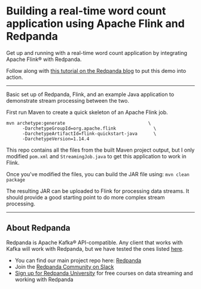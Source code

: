 # Building a real-time word count application using Apache Flink and Redpanda

Get up and running with a real-time word count application by integrating Apache Flink® with Redpanda.

Follow along with [this tutorial on the Redpanda blog](https://redpanda.com/blog/apache-flink-redpanda-real-time-word-count-application) to put this demo into action. 

---------------

Basic set up of Redpanda, Flink, and an example Java application to demonstrate stream processing between the two.

First run Maven to create a quick skeleton of an Apache Flink job.
```
mvn archetype:generate                               \
      -DarchetypeGroupId=org.apache.flink              \
      -DarchetypeArtifactId=flink-quickstart-java      \
      -DarchetypeVersion=1.14.4
```

This repo contains all the files from the built Maven project output, but I only modified `pom.xml` and `StreamingJob.java` to get this application to work in Flink.

Once you've modified the files, you can build the JAR file using: `mvn clean package`

The resulting JAR can be uploaded to Flink for processing data streams. It should provide a good starting point to do more complex stream processing.

-----------------

## About Redpanda 

Redpanda is Apache Kafka® API-compatible. Any client that works with Kafka will work with Redpanda, but we have tested the ones listed [here](https://docs.redpanda.com/docs/reference/faq/#what-clients-do-you-recommend-to-use-with-redpanda).

* You can find our main project repo here: [Redpanda](https://github.com/redpanda-data/redpanda)
* Join the [Redpanda Community on Slack](https://redpanda.com/slack)
* [Sign up for Redpanda University](https://university.redpanda.com/) for free courses on data streaming and working with Redpanda
